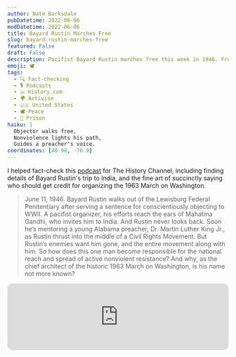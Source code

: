 ```yaml
---
author: Nate Barksdale
pubDatetime: 2022-06-06
modDatetime: 2022-06-06
title: Bayard Rustin Marches Free
slug: bayard-rustin-marches-free
featured: False
draft: False
description: Pacifist Bayard Rustin marches free this week in 1946. Fresh from prison, his path leads to Gandhi and mentoring Dr. Martin Luther King Jr.
emoji: 🕊️
tags:
  - 🔍 Fact-checking
  - 🎙️ Podcasts
  - 🇭 History.com
  - 🌍 Activism
  - 🇺🇸 United States
  - 🕊️ Peace
  - 🚪 Prison
haiku: |
  Objector walks free,
  Nonviolence lights his path,
  Guides a preacher's voice.
coordinates: [40.98, -76.9]
---
```


I helped fact-check this [podcast](https://open.spotify.com/episode/7GdLcfXJk9VOqpwFJ06dqR?si=3lPMUKyOQ92HF4D53fyzng) for The History Channel, including finding details of Bayard Rustin's trip to India, and the fine art of succinctly saying who should get credit for organizing the 1963 March on Washington.

> June 11, 1946. Bayard Rustin walks out of the Lewisburg Federal Penitentiary after serving a sentence for conscientiously objecting to WWII. A pacifist organizer, his efforts reach the ears of Mahatma Gandhi, who invites him to India. And Rustin never looks back. Soon he’s mentoring a young Alabama preacher, Dr. Martin Luther King Jr., as Rustin thrust into the middle of a Civil Rights Movement. But Rustin’s enemies want him gone, and the entire movement along with him. So how does this one man become responsible for the national reach and spread of active nonviolent resistance? And why, as the chief architect of the historic 1963 March on Washington, is his name not more known?

<iframe style="border-radius:12px" src="https://open.spotify.com/embed/episode/7GdLcfXJk9VOqpwFJ06dqR?utm_source=generator" width="100%" height="152" frameBorder="0" allowfullscreen="" allow="autoplay; clipboard-write; encrypted-media; fullscreen; picture-in-picture" loading="lazy"></iframe>
